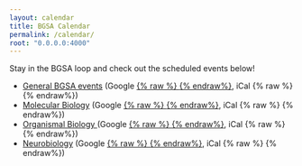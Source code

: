 ```yaml
---
layout: calendar
title: BGSA Calendar
permalink: /calendar/
root: "0.0.0.0:4000"
---
```


Stay in the BGSA loop and check out the scheduled events below!

* [General BGSA events](#bgsa) 
(Google [{% raw %} <span class="small glyphicon glyphicon-new-window"></span>{% endraw%}](https://www.google.com/calendar/embed?src=cnffb0dt27p6r6fgl9k9v0401c%40group.calendar.google.com&ctz=America/Montreal), iCal {% raw %} <span class="small glyphicon glyphicon-new-window"></span>{% endraw%})
* [Molecular Biology](#molecular) 
(Google [{% raw %} <span class="small glyphicon glyphicon-new-window"></span>{% endraw%}](https://www.google.com/calendar/embed?src=cnffb0dt27p6r6fgl9k9v0401c%40group.calendar.google.com&ctz=America/Montreal), iCal {% raw %} <span class="small glyphicon glyphicon-new-window"></span>{% endraw%})
* [Organismal Biology ](#organismal) 
(Google [{% raw %} <span class="small glyphicon glyphicon-new-window"></span>{% endraw%}](https://www.google.com/calendar/embed?src=r505j8urno7apo509sst7eke68%40group.calendar.google.com&ctz=America/Montreal ), iCal {% raw %} <span class="small glyphicon glyphicon-new-window"></span>{% endraw%})
* [Neurobiology](#neurobiology) 
(Google [{% raw %} <span class="small glyphicon glyphicon-new-window"></span>{% endraw%}](https://www.google.com/calendar/embed?src=tgstv7dgfakodmroqtbppnsmm4%40group.calendar.google.com&ctz=America/Montreal), iCal {% raw %} <span class="small glyphicon glyphicon-new-window"></span>{% endraw%})